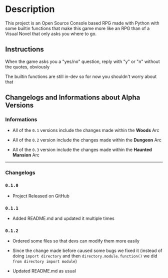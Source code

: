 # Description

This project is an Open Source Console based RPG made with Python with some builtin functions that make this game more like an RPG than of a Visual Novel that only asks you where to go.

## Instructions

When the game asks you a "yes/no" question, reply with "y" or "n" without the quotes, obviously
<!--Update this when the combat function is released-->
The builtin functions are still in-dev so for now you shouldn't worry about that

## Changelogs and Informations about Alpha Versions

### **Informations**

* All of the `0.1` versions include the changes made within the **Woods** Arc

* All of the `0.2` version include the changes made within the **Dungeon** Arc

* All of the `0.3` version include the changes made within the **Haunted Mansion** Arc

----

### **Changelogs**

### `0.1.0`

* Project Released on GitHub

### `0.1.1`

* Added README.md and updated it multiple times

### `0.1.2`

* Ordered some files so that devs can modify them more easily

* Since the change made before caused some bugs we fixed it (instead of doing ```import directory``` and then ```directory.module.function()``` we did ```from directory import module```)

* Updated README.md as usual
